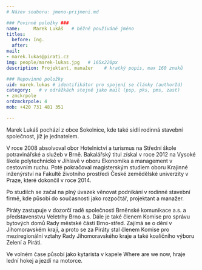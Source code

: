 ```yaml
---
# Název souboru: jmeno-prijmeni.md

### Povinné položky ###
name:     Marek Lukáš  	# běžně používáné jméno
titles:
  before: Ing. 
  after:
mail:
- marek.lukas@pirati.cz
img: people/marek-lukas.jpg   # 165x220px
description: Projektant, manažer 	# kratký popis, max 160 znaků

### Nepovinné položky
uid: marek.lukas # identifikátor pro spojení se články (authorId)
category: 	# v odrážkách stejně jako mail (psp, pks, pms, zast)
- zmckrpole
ordzmckrpole: 4
mob: +420 731 481 351

---
```


Marek Lukáš pochází z obce Sokolnice, kde také sídlí rodinná stavební společnost, jíž je jednatelem.

V roce 2008 absolvoval obor Hotelnictví a turismus na Střední škole potravinářské a služeb v Brně. Bakalářský titul získal v roce 2012 na Vysoké škole polytechnické v Jihlavě v oboru Ekonomika a management v cestovním ruchu. Poté pokračoval magisterským studiem oboru Krajinné inženýrství na Fakultě životního prostředí České zemědělské univerzity v Praze, které dokončil v roce 2014.

Po studiích se začal na plný úvazek věnovat podnikání v rodinné stavební firmě, kde působí do současnosti jako rozpočtář, projektant a manažer.

Piráty zastupuje v dozorčí radě společnosti Brněnské komunikace a.s. a představenstvu Veletrhy Brno a.s. Dále je také členem Komise pro správu bytových domů Rady městské části Brno-střed. Zajímá se o dění v Jihomoravském kraji, a proto se za Piráty stal členem Komise pro meziregionální vztahy Rady Jihomoravského kraje a také koaličního výboru Zelení a Piráti.

Ve volném čase působí jako kytarista v kapele Where are we now, hraje lední hokej a jezdí na motorce.
